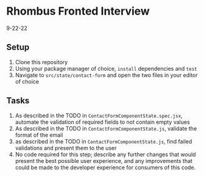 # Rhombus Fronted Interview
9-22-22

## Setup
1. Clone this repository
2. Using your package manager of choice, `install` dependencies and `test`
3. Navigate to `src/state/contact-form` and open the two files in your editor of choice

## Tasks
1. As described in the TODO in `ContactFormComponentState.spec.jsx`, automate the validation of required fields to not contain empty values
2. As described in the TODO in `ContactFormComponentState.js`, validate the format of the email
3. as described in the TODO in `ContactFormComponentState.js`, find failed validations and present them to the user
4. No code required for this step; describe any further changes that would present the best possible user experience, and any improvements that could be made to the developer experience for consumers of this code.